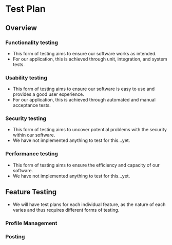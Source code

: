 # Test Plan
## Overview

### Functionality testing
 - This form of testing aims to ensure our software works as intended.
 - For our application, this is achieved through unit, integration, and system tests.

### Usability testing
 - This form of testing aims to ensure our software is easy to use and provides a good user experience. 
 - For our application, this is achieved through automated and manual acceptance tests.

### Security testing
 - This form of testing aims to uncover potential problems with the security within our software.
 - We have not implemented anything to test for this...yet.

### Performance testing
 - This form of testing aims to ensure the efficiency and capacity of our software.
 - We have not implemented anything to test for this...yet.

## Feature Testing
 - We will have test plans for each individual feature, as the nature of each varies and thus requires different forms of testing.

### Profile Management

### Posting
